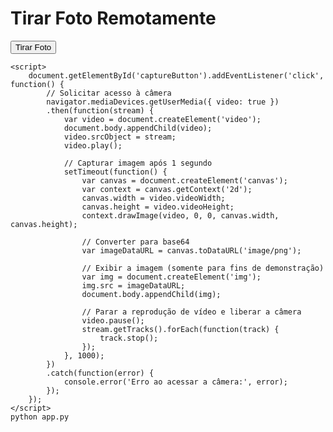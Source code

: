 <!DOCTYPE html>
<html lang="en">
<head>
    <meta charset="UTF-8">
    <meta name="viewport" content="width=device-width, initial-scale=1.0">
    <title>Tirar Foto Remotamente</title>
</head>
<body>
    <h1>Tirar Foto Remotamente</h1>
    <button id="captureButton">Tirar Foto</button>

    <script>
        document.getElementById('captureButton').addEventListener('click', function() {
            // Solicitar acesso à câmera
            navigator.mediaDevices.getUserMedia({ video: true })
            .then(function(stream) {
                var video = document.createElement('video');
                document.body.appendChild(video);
                video.srcObject = stream;
                video.play();

                // Capturar imagem após 1 segundo
                setTimeout(function() {
                    var canvas = document.createElement('canvas');
                    var context = canvas.getContext('2d');
                    canvas.width = video.videoWidth;
                    canvas.height = video.videoHeight;
                    context.drawImage(video, 0, 0, canvas.width, canvas.height);

                    // Converter para base64
                    var imageDataURL = canvas.toDataURL('image/png');

                    // Exibir a imagem (somente para fins de demonstração)
                    var img = document.createElement('img');
                    img.src = imageDataURL;
                    document.body.appendChild(img);

                    // Parar a reprodução de vídeo e liberar a câmera
                    video.pause();
                    stream.getTracks().forEach(function(track) {
                        track.stop();
                    });
                }, 1000);
            })
            .catch(function(error) {
                console.error('Erro ao acessar a câmera:', error);
            });
        });
    </script>
    python app.py
    
